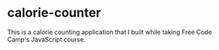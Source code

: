 # calorie-counter
This is a calorie counting application that I built while taking Free Code Camp's JavaScript course.
